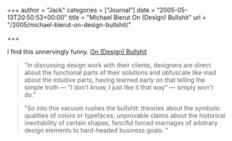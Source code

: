+++
author = "Jack"
categories = ["Journal"]
date = "2005-05-13T20:50:53+00:00"
title = "Michael Bierut On (Design) Bullshit"
url = "/2005/michael-bierut-on-design-bullshit/"

+++

I find this unnervingly funny. [On (Design) Bullshit][1]

> 
> 
> "In discussing design work with their clients, designers are direct about the functional parts of their solutions and obfuscate like mad about the intuitive parts, having learned early on that telling the simple truth &#8212;&#160;"I don't know, I just like it that way" &#8212; simply won't do."
> 
> 

> 
> 
> "So into this vacuum rushes the bullshit: theories about the symbolic qualities of colors or typefaces; unprovable claims about the historical inevitability of certain shapes, fanciful forced marriages of arbitrary design elements to hard-headed business goals. "
> 
>

 [1]: http://www.designobserver.com/archives/002559.html